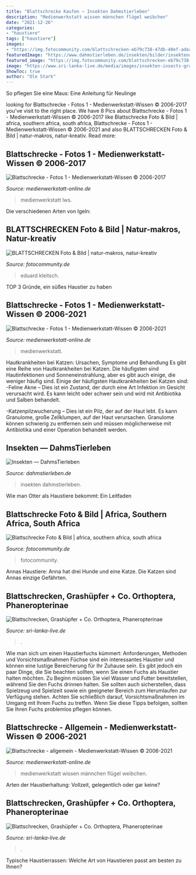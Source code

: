 ```yaml
---
title: "Blattschrecke Kaufen ~ Insekten Dahmstierleben"
description: "Medienwerkstatt wissen männchen flügel weibchen"
date: "2021-12-26"
categories:
- "haustiere"
tags: ["haustiere"]
images:
- "https://img.fotocommunity.com/blattschrecken-eb79c738-47db-40ef-adea-562adbe7e217.jpg?height=1080"
featuredImage: "https://www.dahmstierleben.de/insekten/bilder/insektenanlage-3.jpg"
featured_image: "https://img.fotocommunity.com/blattschrecken-eb79c738-47db-40ef-adea-562adbe7e217.jpg?height=1080"
image: "https://www.sri-lanka-live.de/media/images/insekten-insects-grasshopper-blattschrecke-molpa-bilineolata-4-large.jpg"
ShowToc: true
author: "Ole Stark"
---
```



So pflegen Sie eine Maus: Eine Anleitung für Neulinge

	

		
looking for Blattschrecke - Fotos 1 - Medienwerkstatt-Wissen © 2006-2017 you've visit to the right place. We have 8 Pics about Blattschrecke - Fotos 1 - Medienwerkstatt-Wissen © 2006-2017 like Blattschrecke Foto &amp; Bild | africa, southern africa, south africa, Blattschrecke - Fotos 1 - Medienwerkstatt-Wissen © 2006-2021 and also BLATTSCHRECKEN Foto &amp; Bild | natur-makros, natur-kreativ. Read more:
		
    
## Blattschrecke - Fotos 1 - Medienwerkstatt-Wissen © 2006-2017

<img loading=lazy src="http://www.medienwerkstatt-online.de/lws_wissen/bilder/35247-1.jpg" onerror="this.onerror=null;this.src='https://tse3.mm.bing.net/th?id=OIP.Wp0zmaUzSjKo8suK-bHOHAHaEK&amp;pid=15.1';" alt="Blattschrecke - Fotos 1 - Medienwerkstatt-Wissen © 2006-2017">

_Source: medienwerkstatt-online.de_

>medienwerkstatt lws. 

	

Die verschiedenen Arten von Igeln:

    
## BLATTSCHRECKEN Foto &amp; Bild | Natur-makros, Natur-kreativ

<img loading=lazy src="https://img.fotocommunity.com/blattschrecken-eb79c738-47db-40ef-adea-562adbe7e217.jpg?height=1080" onerror="this.onerror=null;this.src='https://tse3.mm.bing.net/th?id=OIP.L0NX30qjjjM7qIbcgR2gTAHaET&amp;pid=15.1';" alt="BLATTSCHRECKEN Foto &amp; Bild | natur-makros, natur-kreativ">

_Source: fotocommunity.de_

>eduard kleitsch. 

	

TOP 3 Gründe, ein süßes Haustier zu haben

    
## Blattschrecke - Fotos 1 - Medienwerkstatt-Wissen © 2006-2021

<img loading=lazy src="http://www.medienwerkstatt-online.de/lws_wissen/bilder/35247-2.jpg" onerror="this.onerror=null;this.src='https://tse3.mm.bing.net/th?id=OIP.ZMzSCEwZH_avS_6J2YD4QAHaEK&amp;pid=15.1';" alt="Blattschrecke - Fotos 1 - Medienwerkstatt-Wissen © 2006-2021">

_Source: medienwerkstatt-online.de_

>medienwerkstatt. 

	

Hautkrankheiten bei Katzen: Ursachen, Symptome und Behandlung
Es gibt eine Reihe von Hautkrankheiten bei Katzen. Die häufigsten sind Hautinfektionen und Sonneneinstrahlung, aber es gibt auch einige, die weniger häufig sind. Einige der häufigsten Hautkrankheiten bei Katzen sind:
-Feline Akne – Dies ist ein Zustand, der durch eine Art Infektion im Gesicht verursacht wird. Es kann leicht oder schwer sein und wird mit Antibiotika und Salben behandelt.

-Katzenpilzwucherung – Dies ist ein Pilz, der auf der Haut lebt. Es kann Granulome, große Zellklumpen, auf der Haut verursachen. Granulome können schwierig zu entfernen sein und müssen möglicherweise mit Antibiotika und einer Operation behandelt werden.

    
## Insekten — DahmsTierleben

<img loading=lazy src="https://www.dahmstierleben.de/insekten/bilder/insektenanlage-3.jpg" onerror="this.onerror=null;this.src='https://tse1.mm.bing.net/th?id=OIP.l8thMTOw76_fM-jPOvjs3AHaE7&amp;pid=15.1';" alt="Insekten — DahmsTierleben">

_Source: dahmstierleben.de_

>insekten dahmstierleben. 

	

Wie man Otter als Haustiere bekommt: Ein Leitfaden

    
## Blattschrecke Foto &amp; Bild | Africa, Southern Africa, South Africa

<img loading=lazy src="https://img.fotocommunity.com/blattschrecke-78bade4e-543a-4752-a2ea-963cf6ac45c3.jpg?height=1000" onerror="this.onerror=null;this.src='https://tse2.mm.bing.net/th?id=OIP.FmrvPdg0uDKw6mUTTHDs5gHaLH&amp;pid=15.1';" alt="Blattschrecke Foto &amp; Bild | africa, southern africa, south africa">

_Source: fotocommunity.de_

>fotocommunity. 

	

Annas Haustiere: Anna hat drei Hunde und eine Katze. Die Katzen sind Annas einzige Gefährten.

    
## Blattschrecken, Grashüpfer + Co. Orthoptera, Phaneropterinae

<img loading=lazy src="https://www.sri-lanka-live.de/media/images/insekten-insects-grasshopper-blattschrecke-molpa-bilineolata-4-large.jpg" onerror="this.onerror=null;this.src='https://tse1.mm.bing.net/th?id=OIP.EeIRpz6F8r32Ds2n1h05XwHaGQ&amp;pid=15.1';" alt="Blattschrecken, Grashüpfer + Co. Orthoptera, Phaneropterinae">

_Source: sri-lanka-live.de_

>. 

	

Wie man sich um einen Haustierfuchs kümmert: Anforderungen, Methoden und Vorsichtsmaßnahmen
Füchse sind ein interessantes Haustier und können eine lustige Bereicherung für Ihr Zuhause sein. Es gibt jedoch ein paar Dinge, die Sie beachten sollten, wenn Sie einen Fuchs als Haustier halten möchten. Zu Beginn müssen Sie viel Wasser und Futter bereitstellen, während Sie den Fuchs drinnen halten. Sie sollten auch sicherstellen, dass Spielzeug und Spielzeit sowie ein geeigneter Bereich zum Herumlaufen zur Verfügung stehen. Achten Sie schließlich darauf, Vorsichtsmaßnahmen im Umgang mit Ihrem Fuchs zu treffen. Wenn Sie diese Tipps befolgen, sollten Sie Ihren Fuchs problemlos pflegen können.

    
## Blattschrecke - Allgemein - Medienwerkstatt-Wissen © 2006-2021

<img loading=lazy src="https://medienwerkstatt-online.de/lws_wissen/bilder/35246-3.jpg" onerror="this.onerror=null;this.src='https://tse2.mm.bing.net/th?id=OIP.ZgZOTFOe3jrtiKmwVBs5rgHaEK&amp;pid=15.1';" alt="Blattschrecke - allgemein - Medienwerkstatt-Wissen © 2006-2021">

_Source: medienwerkstatt-online.de_

>medienwerkstatt wissen männchen flügel weibchen. 

	

Arten der Haustierhaltung: Vollzeit, gelegentlich oder gar keine?

    
## Blattschrecken, Grashüpfer + Co. Orthoptera, Phaneropterinae

<img loading=lazy src="https://www.sri-lanka-live.de/media/images/blattschrecke-2-large.jpg" onerror="this.onerror=null;this.src='https://tse2.mm.bing.net/th?id=OIP.hGfEVMLZFoZ1zYRDmKJGywHaEo&amp;pid=15.1';" alt="Blattschrecken, Grashüpfer + Co. Orthoptera, Phaneropterinae">

_Source: sri-lanka-live.de_

>. 

	

Typische Haustierrassen: Welche Art von Haustieren passt am besten zu Ihnen?

